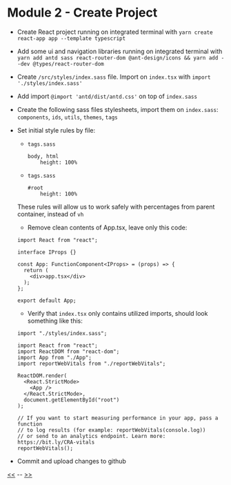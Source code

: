 # Module 2 - Create Project

- Create React project running on integrated terminal with `yarn create react-app app --template typescript`

- Add some ui and navigation libraries running on integrated terminal with `yarn add antd sass react-router-dom @ant-design/icons && yarn add --dev @types/react-router-dom`

- Create `/src/styles/index.sass` file. Import on `index.tsx` with `import './styles/index.sass'`

- Add import `@import 'antd/dist/antd.css'` on top of `index.sass`

- Create the following sass files stylesheets, import them on `index.sass`: `components`, `ids`, `utils`, `themes`, `tags`

- Set initial style rules by file:

  - `tags.sass`

    ```
    body, html
    	height: 100%
    ```
  
  - `tags.sass`

    ```
    #root
    	height: 100%
    ```
    
  These rules will allow us to work safely with percentages from parent container, instead of `vh`
  
  - Remove clean contents of App.tsx, leave only this code:

   ```
   import React from "react";
   
   interface IProps {}

   const App: FunctionComponent<IProps> = (props) => {
     return (
       <div>app.tsx</div>
     );
   };

   export default App;
   ```
   
   - Verify that `index.tsx` only contains utilized imports, should look something like this:

   ```
   import "./styles/index.sass";

   import React from "react";
   import ReactDOM from "react-dom";
   import App from "./App";
   import reportWebVitals from "./reportWebVitals";

   ReactDOM.render(
     <React.StrictMode>
       <App />
     </React.StrictMode>,
     document.getElementById("root")
   );

   // If you want to start measuring performance in your app, pass a function
   // to log results (for example: reportWebVitals(console.log))
   // or send to an analytics endpoint. Learn more: https://bit.ly/CRA-vitals
   reportWebVitals();
   ```

- Commit and upload changes to github


[<<](https://github.com/xtealer/react-101/blob/main/lessons/module-1.md) -- [>>](https://github.com/xtealer/react-101/blob/main/lessons/module-3.md)
